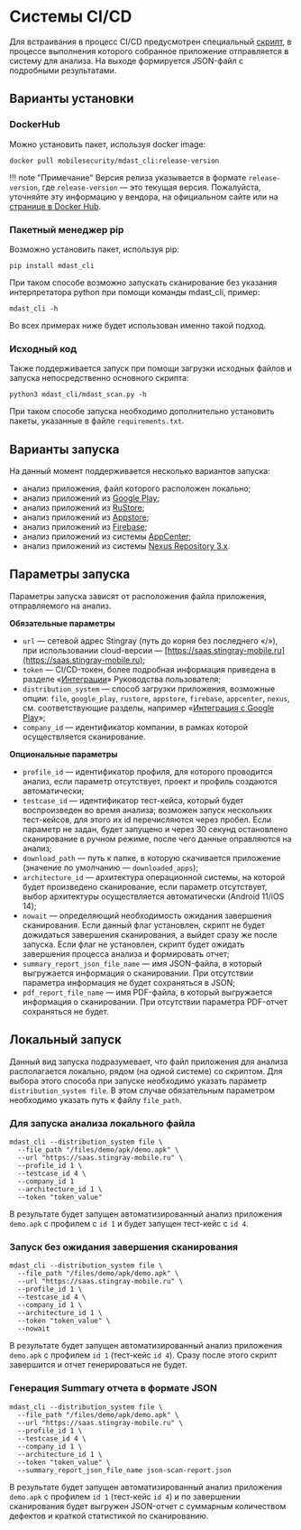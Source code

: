 # Системы CI/CD

Для встраивания в процесс CI/CD предусмотрен специальный [скрипт](https://github.com/Dynamic-Mobile-Security/mdast-cli), в процессе выполнения которого собранное приложение отправляется в систему для анализа. На выходе формируется JSON-файл с подробными результатами.

## Варианты установки

### DockerHub

Можно установить пакет, используя docker image:

    docker pull mobilesecurity/mdast_cli:release-version

!!! note "Примечание"
    Версия релиза указывается в формате `release-version`, где `release-version` — это текущая версия. Пожалуйста, уточняйте эту информацию у вендора, на официальном сайте или на [странице в Docker Hub](https://hub.docker.com/repository/docker/mobilesecurity/mdast_cli).

### Пакетный менеджер pip

Возможно установить пакет, используя pip:

    pip install mdast_cli

При таком способе возможно запускать сканирование без указания интерпретатора python при помощи команды mdast_cli, пример:

    mdast_cli -h

Во всех примерах ниже будет использован именно такой подход.

### Исходный код

Также поддерживается запуск при помощи загрузки исходных файлов и запуска непосредственно основного скрипта:

    python3 mdast_cli/mdast_scan.py -h

При таком способе запуска необходимо дополнительно установить пакеты, указанные в файле `requirements.txt`.

## Варианты запуска

На данный момент поддерживается несколько вариантов запуска:

* анализ приложения, файл которого расположен локально;
* анализ приложений из [Google Play](https://play.google.com/store/apps);
* анализ приложений из [RuStore](https://www.rustore.ru/);
* анализ приложений из [Appstore](https://www.apple.com/app-store/);
* анализ приложений из [Firebase](https://firebase.google.com/);
* анализ приложений из системы [AppCenter](https://appcenter.ms/);
* анализ приложений из системы [Nexus Repository 3.x](https://help.sonatype.com/repomanager3).

## Параметры запуска

Параметры запуска зависят от расположения файла приложения, отправляемого на анализ.

**Обязательные параметры**

* `url` — сетевой адрес Stingray (путь до корня без последнего «/»), при использовании cloud-версии — [https://saas.stingray-mobile.ru](https://saas.stingray-mobile.ru);
* `token` — CI/CD-токен, более подробная информация приведена в разделе «[Интеграции](./integracii.md)» Руководства пользователя;
* `distribution_system` — способ загрузки приложения, возможные опции: `file`, `google_play`, `rustore`, `appstore`, `firebase`, `appcenter`, `nexus`, см. соответствующие разделы, например «[Интеграция с Google Play](./integraciya_s_google_play.md)»;
* `company_id` — идентификатор компании, в рамках которой осуществляется сканирование.

**Опциональные параметры**

* `profile_id` — идентификатор профиля, для которого проводится анализ, если параметр отсутствует, проект и профиль создаются автоматически;
* `testcase_id` — идентификатор тест-кейса, который будет воспроизведен во время анализа; возможен запуск нескольких тест-кейсов, для этого их id перечисляются через пробел. Если параметр не задан, будет запущено и через 30 секунд остановлено сканирование в ручном режиме, после чего данные оправляются на анализ;
* `download_path` — путь к папке, в которую скачивается приложение (значение по умолчанию — `downloaded_apps`);
* `architecture_id` — архитектура операционной системы, на которой будет произведено сканирование, если параметр отсутствует, выбор архитектуры осуществляется автоматически (Android 11/iOS 14);
* `nowait` — определяющий необходимость ожидания завершения сканирования. Если данный флаг установлен, скрипт не будет дожидаться завершения сканирования, а выйдет сразу же после запуска. Если флаг не установлен, скрипт будет ожидать завершения процесса анализа и формировать отчет;
* `summary_report_json_file_name` — имя JSON-файла, в который выгружается информация о сканировании. При отсутствии параметра информация не будет сохраняться в JSON;
* `pdf_report_file_name` — имя PDF-файла, в который выгружается информация о сканировании. При отсутствии параметра PDF-отчет сохраняться не будет.

## Локальный запуск

Данный вид запуска подразумевает, что файл приложения для анализа располагается локально, рядом (на одной системе) со скриптом. Для выбора этого способа при запуске необходимо указать параметр `distribution_system file`. В этом случае обязательным параметром необходимо указать путь к файлу `file_path`.

### Для запуска анализа локального файла

    mdast_cli --distribution_system file \
      --file_path "/files/demo/apk/demo.apk" \
      --url "https://saas.stingray-mobile.ru" \
      --profile_id 1 \
      --testcase_id 4 \
      --company_id 1 
      --architecture_id 1 \
      --token "token_value" 

В результате будет запущен автоматизированный анализ приложения `demo.apk` с профилем с `id 1` и будет запущен тест-кейс с `id 4`.

### Запуск без ожидания завершения сканирования

    mdast_cli --distribution_system file \
      --file_path "/files/demo/apk/demo.apk" \ 
      --url "https://saas.stingray-mobile.ru" \
      --profile_id 1 \
      --testcase_id 4 \
      --company_id 1 \ 
      --architecture_id 1 \
      --token "token_value" \
      --nowait

В результате будет запущен автоматизированный анализ приложения `demo.apk` с профилем `id 1` (тест-кейс `id 4`). Сразу после этого скрипт завершится и отчет генерироваться не будет.

### Генерация Summary отчета в формате JSON

    mdast_cli --distribution_system file \
      --file_path "/files/demo/apk/demo.apk" \ 
      --url "https://saas.stingray-mobile.ru" \
      --profile_id 1 \
      --testcase_id 4 \
      --company_id 1 \
      --architecture_id 1 \
      --token "token_value" \
      --summary_report_json_file_name json-scan-report.json

В результате будет запущен автоматизированный анализ приложения `demo.apk` с профилем `id 1` (тест-кейс `id 4`) и по завершении сканирования будет выгружен JSON-отчет с суммарным количеством дефектов и краткой статистикой по сканированию.